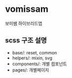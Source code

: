 # vomissam
보미쌤 하이브리드앱

## scss 구조 설명
- base/: reset, common
- helpers/: mixin, svg
- components/: 개별 컴포넌트
- pages/: 개별페이지
